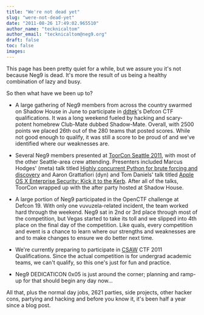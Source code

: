 ```yaml
---
title: "We're not dead yet"
slug: "were-not-dead-yet"
date: "2011-08-26 17:49:02.965510"
author_name: "tecknicaltom"
author_email: "tecknicaltom@neg9.org"
draft: false
toc: false
images:
---
```


This page has been pretty quiet for a while, but we assure you it's not because Neg9 is dead. It's more the result of us being a healthy combination of lazy and busy.

So then what have we been up to?

- A large gathering of Neg9 members from across the country swarmed on Shadow House in June to participate in [ddtek](http://ddtek.biz/)'s Defcon CTF qualifications. It was a long weekend fueled by hacking and scary-potent homebrew Club-Mate dubbed Shadow-Mate. Overall, with 2500 points we placed 26th out of the 280 teams that posted scores. While not good enough to qualify, it was still a score to be proud of and we've identified where our weaknesses are.

- Several Neg9 members presented at [ToorCon Seattle 2011](http://seattle.toorcon.org/2011/), with most of the other Seattle-area crew attending. Presenters included Marcus Hodges' (meta) talk titled [Highly concurrent Python for brute forcing and discovery](http://seattle.toorcon.org/2011/conference.php?id=30) and Aaron Grattafiori (dyn) and Tom Daniels' talk titled [Apple OS X Enterprise Security: Kick it to the Kerb](http://seattle.toorcon.org/2011/conference.php?id=10). After all of the talks, ToorCon wrapped up with the after party hosted at Shadow House.

- A large portion of Neg9 participated in the OpenCTF challenge at Defcon 19. With only one vuvuzela-related incident, the team worked hard through the weekend. Neg9 sat in 2nd or 3rd place through most of the competition, but Vegas started to take its toll and we slipped into 4th place on the final day of the competition. Like quals, every competition and event is a chance to learn where our strengths and weaknesses are and to make changes to ensure we do better next time.

- We're currently preparing to participate in [CSAW](https://csawctf.poly.edu/) CTF 2011 Qualifications. Since the actual competition is for undergrad academic teams, we can't qualify, so this one's just for fun and practice.

- Neg9 DEDICATICON 0x05 is just around the corner; planning and ramp-up for that should begin any day now...

All that, plus the normal day jobs, 2621 parties, side projects, other hacker cons, partying and hacking and before you know it, it's been half a year since a blog post.
